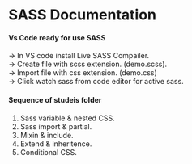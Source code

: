 # SASS Documentation
#### Vs Code ready for use SASS
-> In VS code install Live SASS Compailer.  
-> Create file with scss extension. (demo.scss).  
-> Import file with css extension. (demo.css)  
-> Click watch sass from code editor for active sass.

#### Sequence of studeis folder
1. Sass variable & nested CSS.  
2. Sass import & partial.  
3. Mixin & include.  
4. Extend & inheritence.  
5. Conditional CSS.  
